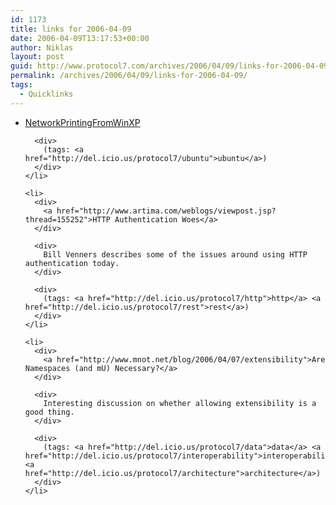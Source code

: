 ```yaml
---
id: 1173
title: links for 2006-04-09
date: 2006-04-09T13:17:53+00:00
author: Niklas
layout: post
guid: http://www.protocol7.com/archives/2006/04/09/links-for-2006-04-09/
permalink: /archives/2006/04/09/links-for-2006-04-09/
tags:
  - Quicklinks
---
```

<div class='microid-bb1a47e4b1d6cbcc0ec70f031030acb58b3c96cd'>
  <ul>
    <li>
      <div>
        <a href="https://wiki.ubuntu.com/NetworkPrintingFromWinXP">NetworkPrintingFromWinXP</a>
      </div>
      
      <div>
        (tags: <a href="http://del.icio.us/protocol7/ubuntu">ubuntu</a>)
      </div>
    </li>
    
    <li>
      <div>
        <a href="http://www.artima.com/weblogs/viewpost.jsp?thread=155252">HTTP Authentication Woes</a>
      </div>
      
      <div>
        Bill Venners describes some of the issues around using HTTP authentication today.
      </div>
      
      <div>
        (tags: <a href="http://del.icio.us/protocol7/http">http</a> <a href="http://del.icio.us/protocol7/rest">rest</a>)
      </div>
    </li>
    
    <li>
      <div>
        <a href="http://www.mnot.net/blog/2006/04/07/extensibility">Are Namespaces (and mU) Necessary?</a>
      </div>
      
      <div>
        Interesting discussion on whether allowing extensibility is a good thing.
      </div>
      
      <div>
        (tags: <a href="http://del.icio.us/protocol7/data">data</a> <a href="http://del.icio.us/protocol7/interoperability">interoperability</a> <a href="http://del.icio.us/protocol7/architecture">architecture</a>)
      </div>
    </li>
  </ul>
</div>